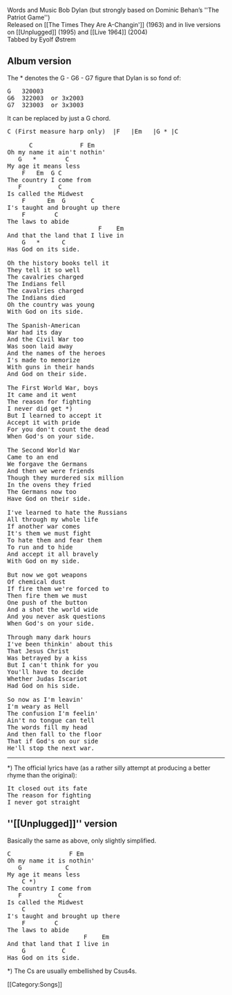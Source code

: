 Words and Music Bob Dylan (but strongly based on Dominic Behan’s ''The Patriot Game'')<br>
Released on [[The Times They Are A-Changin']] (1963) and in live versions on [[Unplugged]] (1995) and [[Live 1964]] (2004)<br>
Tabbed by Eyolf Østrem

<h2 class="songversion">Album version</h2>

The <nowiki>*</nowiki> denotes the G - G6 - G7 figure that Dylan is so fond of:

<pre class="chords">
G   320003
G6  322003  or 3x2003
G7  323003  or 3x3003
</pre>

It can be replaced by just a G chord.

<pre class="verse">
C (First measure harp only)  |F   |Em   |G * |C

      C             F Em
Oh my name it ain't nothin'
   G   *        C
My age it means less
    F   Em  G C
The country I come from
   F          C
Is called the Midwest
    F      Em  G       C
I's taught and brought up there
    F        C
The laws to abide
                         F    Em
And that the land that I live in
    G   *      C
Has God on its side.

Oh the history books tell it
They tell it so well
The cavalries charged
The Indians fell
The cavalries charged
The Indians died
Oh the country was young
With God on its side.

The Spanish-American
War had its day
And the Civil War too
Was soon laid away
And the names of the heroes
I's made to memorize
With guns in their hands
And God on their side.

The First World War, boys
It came and it went
The reason for fighting
I never did get *)
But I learned to accept it
Accept it with pride
For you don't count the dead
When God's on your side.

The Second World War
Came to an end
We forgave the Germans
And then we were friends
Though they murdered six million
In the ovens they fried
The Germans now too
Have God on their side.

I've learned to hate the Russians
All through my whole life
If another war comes
It's them we must fight
To hate them and fear them
To run and to hide
And accept it all bravely
With God on my side.

But now we got weapons
Of chemical dust
If fire them we're forced to
Then fire them we must
One push of the button
And a shot the world wide
And you never ask questions
When God's on your side.

Through many dark hours
I've been thinkin' about this
That Jesus Christ
Was betrayed by a kiss
But I can't think for you
You'll have to decide
Whether Judas Iscariot
Had God on his side.

So now as I'm leavin'
I'm weary as Hell
The confusion I'm feelin'
Ain't no tongue can tell
The words fill my head
And then fall to the floor
That if God's on our side
He'll stop the next war.
</pre>

----
<nowiki>*</nowiki>) The official lyrics have (as a rather silly attempt at producing a
better rhyme than the original):

<pre class="verse">
It closed out its fate
The reason for fighting
I never got straight
</pre>

<h2 class="songversion">''[[Unplugged]]'' version</h2>

Basically the same as above, only slightly simplified.

<pre class="verse">
C                F Em
Oh my name it is nothin'
   G            C
My age it means less
    C *)
The country I come from
   F          C
Is called the Midwest
    C
I's taught and brought up there
    F        C
The laws to abide
                     F    Em
And that land that I live in
    G          C
Has God on its side.
</pre>

<nowiki>*</nowiki>) The Cs are usually embellished by Csus4s.

[[Category:Songs]]
